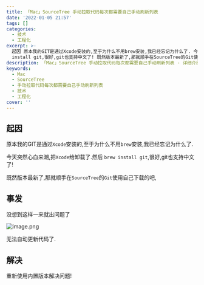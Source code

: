 ```yaml
---
title: 「Mac」SourceTree 手动拉取代码每次都需要自己手动刷新列表
date: '2022-01-05 21:57'
tags: []
categories:
  - 技术
  - 工程化
excerpt: >-
  起因 原本我的GIT是通过Xcode安装的,至于为什么不用brew安装,我已经忘记为什么了. 今天突然心血来潮,把Xcode给卸载了.然后 brew
  install git,很好,git也支持中文了! 既然版本最新了,那就顺手在SourceTree的Git使用自己下载的吧, 事发 没想到这样一来就出...
description: 「Mac」SourceTree 手动拉取代码每次都需要自己手动刷新列表 - 详细介绍与实践经验分享
keywords:
  - Mac
  - SourceTree
  - 手动拉取代码每次都需要自己手动刷新列表
  - 技术
  - 工程化
cover: ''
---
```


## 起因

原本我的GIT是通过`Xcode`安装的,至于为什么不用`brew`安装,我已经忘记为什么了.

今天突然心血来潮,把`Xcode`给卸载了.然后 `brew install git`,很好,git也支持中文了!

既然版本最新了,那就顺手在`SourceTree`的`Git`使用自己下载的吧,

## 事发

没想到这样一来就出问题了

![image.png](3409847682.png)

无法自动更新代码了.

## 解决

重新使用内置版本解决问题!
